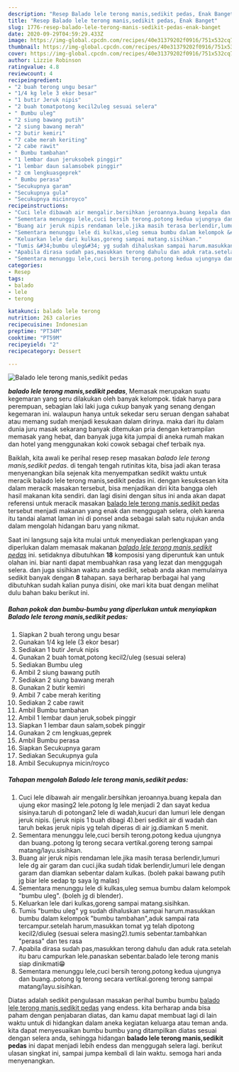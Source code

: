 ```yaml
---
description: "Resep Balado lele terong manis,sedikit pedas, Enak Banget"
title: "Resep Balado lele terong manis,sedikit pedas, Enak Banget"
slug: 1776-resep-balado-lele-terong-manis-sedikit-pedas-enak-banget
date: 2020-09-29T04:59:29.433Z
image: https://img-global.cpcdn.com/recipes/40e31379202f0916/751x532cq70/balado-lele-terong-manissedikit-pedas-foto-resep-utama.jpg
thumbnail: https://img-global.cpcdn.com/recipes/40e31379202f0916/751x532cq70/balado-lele-terong-manissedikit-pedas-foto-resep-utama.jpg
cover: https://img-global.cpcdn.com/recipes/40e31379202f0916/751x532cq70/balado-lele-terong-manissedikit-pedas-foto-resep-utama.jpg
author: Lizzie Robinson
ratingvalue: 4.8
reviewcount: 4
recipeingredient:
- "2 buah terong ungu besar"
- "1/4 kg lele 3 ekor besar"
- "1 butir Jeruk nipis"
- "2 buah tomatpotong kecil2uleg sesuai selera"
- " Bumbu uleg"
- "2 siung bawang putih"
- "2 siung bawang merah"
- "2 butir kemiri"
- "7 cabe merah keriting"
- "2 cabe rawit"
- " Bumbu tambahan"
- "1 lembar daun jeruksobek pinggir"
- "1 lembar daun salamsobek pinggir"
- "2 cm lengkuasgeprek"
- " Bumbu perasa"
- "Secukupnya garam"
- "Secukupnya gula"
- "Secukupnya micinroyco"
recipeinstructions:
- "Cuci lele dibawah air mengalir.bersihkan jeroannya.buang kepala dan ujung ekor masing2 lele.potong lg lele menjadi 2 dan sayat kedua sisinya.taruh di potongan2 lele di wadah,kucuri dan lumuri lele dengan jeruk nipis. (jeruk nipis 1 buah dibagi 4).beri sedikit air di wadah dan taruh bekas jeruk nipis yg telah diperas di air jg.diamkan 5 menit."
- "Sementara menunggu lele,cuci bersih terong.potong kedua ujungnya dan buang..potong lg terong secara vertikal.goreng terong sampai matang/layu.sisihkan."
- "Buang air jeruk nipis rendaman lele.jika masih terasa berlendir,lumuri lele dg air garam dan cuci.jika sudah tidak berlendir,lumuri lele dengan garam dan diamkan sebentar dalam kulkas. (boleh pakai bawang putih jg biar lele sedap tp saya lg malas)"
- "Sementara menunggu lele di kulkas,uleg semua bumbu dalam kelompok &#34;bumbu uleg&#34;. (boleh jg di blender)."
- "Keluarkan lele dari kulkas,goreng sampai matang.sisihkan."
- "Tumis &#34;bumbu uleg&#34; yg sudah dihaluskan sampai harum.masukkan bumbu dalam kelompok &#34;bumbu tambahan&#34;,aduk sampai rata tercampur.setelah harum,masukkan tomat yg telah dipotong kecil2/diuleg (sesuai selera masing2).tumis sebentar.tambahkan &#34;perasa&#34; dan tes rasa"
- "Apabila dirasa sudah pas,masukkan terong dahulu dan aduk rata.setelah itu baru campurkan lele.panaskan sebentar.balado lele terong manis siap dinikmati😁"
- "Sementara menunggu lele,cuci bersih terong.potong kedua ujungnya dan buang..potong lg terong secara vertikal.goreng terong sampai matang/layu.sisihkan."
categories:
- Resep
tags:
- balado
- lele
- terong

katakunci: balado lele terong 
nutrition: 263 calories
recipecuisine: Indonesian
preptime: "PT34M"
cooktime: "PT59M"
recipeyield: "2"
recipecategory: Dessert

---
```



![Balado lele terong manis,sedikit pedas](https://img-global.cpcdn.com/recipes/40e31379202f0916/751x532cq70/balado-lele-terong-manissedikit-pedas-foto-resep-utama.jpg)

<b><i>balado lele terong manis,sedikit pedas</i></b>, Memasak merupakan suatu kegemaran yang seru dilakukan oleh banyak kelompok. tidak hanya para perempuan, sebagian laki laki juga cukup banyak yang senang dengan kegemaran ini. walaupun hanya untuk sekedar seru seruan dengan sahabat atau memang sudah menjadi kesukaan dalam dirinya. maka dari itu dalam dunia juru masak sekarang banyak ditemukan pria dengan ketrampilan memasak yang hebat, dan banyak juga kita jumpai di aneka rumah makan dan hotel yang menggunakan koki cowok sebagai chef terbaik nya.

Baiklah, kita awali ke perihal resep resep masakan <i>balado lele terong manis,sedikit pedas</i>. di tengah tengah rutinitas kita, bisa jadi akan terasa menyenangkan bila sejenak kita menyempatkan sedikit waktu untuk meracik balado lele terong manis,sedikit pedas ini. dengan kesuksesan kita dalam meracik masakan tersebut, bisa menjadikan diri kita bangga oleh hasil makanan kita sendiri. dan lagi disini dengan situs ini anda akan dapat referensi untuk meracik masakan <u>balado lele terong manis,sedikit pedas</u> tersebut menjadi makanan yang enak dan menggugah selera, oleh karena itu tandai alamat laman ini di ponsel anda sebagai salah satu rujukan anda dalam mengolah hidangan baru yang nikmat.




Saat ini langsung saja kita mulai untuk menyediakan perlengkapan yang diperlukan dalam memasak makanan <u><i>balado lele terong manis,sedikit pedas</i></u> ini. setidaknya dibutuhkan <b>18</b> komposisi yang diperuntuk kan untuk olahan ini. biar nanti dapat membuahkan rasa yang lezat dan menggugah selera. dan juga sisihkan waktu anda sedikit, sebab anda akan memulainya sedikit banyak dengan <b>8</b> tahapan. saya berharap berbagai hal yang dibutuhkan sudah kalian punya disini, oke mari kita buat dengan melihat dulu bahan baku berikut ini.

<!--inarticleads1-->

##### Bahan pokok dan bumbu-bumbu yang diperlukan untuk menyiapkan Balado lele terong manis,sedikit pedas:

1. Siapkan 2 buah terong ungu besar
1. Gunakan 1/4 kg lele (3 ekor besar)
1. Sediakan 1 butir Jeruk nipis
1. Gunakan 2 buah tomat,potong kecil2/uleg (sesuai selera)
1. Sediakan  Bumbu uleg
1. Ambil 2 siung bawang putih
1. Sediakan 2 siung bawang merah
1. Gunakan 2 butir kemiri
1. Ambil 7 cabe merah keriting
1. Sediakan 2 cabe rawit
1. Ambil  Bumbu tambahan
1. Ambil 1 lembar daun jeruk,sobek pinggir
1. Siapkan 1 lembar daun salam,sobek pinggir
1. Gunakan 2 cm lengkuas,geprek
1. Ambil  Bumbu perasa
1. Siapkan Secukupnya garam
1. Sediakan Secukupnya gula
1. Ambil Secukupnya micin/royco




<!--inarticleads2-->

##### Tahapan mengolah Balado lele terong manis,sedikit pedas:

1. Cuci lele dibawah air mengalir.bersihkan jeroannya.buang kepala dan ujung ekor masing2 lele.potong lg lele menjadi 2 dan sayat kedua sisinya.taruh di potongan2 lele di wadah,kucuri dan lumuri lele dengan jeruk nipis. (jeruk nipis 1 buah dibagi 4).beri sedikit air di wadah dan taruh bekas jeruk nipis yg telah diperas di air jg.diamkan 5 menit.
1. Sementara menunggu lele,cuci bersih terong.potong kedua ujungnya dan buang..potong lg terong secara vertikal.goreng terong sampai matang/layu.sisihkan.
1. Buang air jeruk nipis rendaman lele.jika masih terasa berlendir,lumuri lele dg air garam dan cuci.jika sudah tidak berlendir,lumuri lele dengan garam dan diamkan sebentar dalam kulkas. (boleh pakai bawang putih jg biar lele sedap tp saya lg malas)
1. Sementara menunggu lele di kulkas,uleg semua bumbu dalam kelompok &#34;bumbu uleg&#34;. (boleh jg di blender).
1. Keluarkan lele dari kulkas,goreng sampai matang.sisihkan.
1. Tumis &#34;bumbu uleg&#34; yg sudah dihaluskan sampai harum.masukkan bumbu dalam kelompok &#34;bumbu tambahan&#34;,aduk sampai rata tercampur.setelah harum,masukkan tomat yg telah dipotong kecil2/diuleg (sesuai selera masing2).tumis sebentar.tambahkan &#34;perasa&#34; dan tes rasa
1. Apabila dirasa sudah pas,masukkan terong dahulu dan aduk rata.setelah itu baru campurkan lele.panaskan sebentar.balado lele terong manis siap dinikmati😁
1. Sementara menunggu lele,cuci bersih terong.potong kedua ujungnya dan buang..potong lg terong secara vertikal.goreng terong sampai matang/layu.sisihkan.




Diatas adalah sedikit pengulasan masakan perihal bumbu bumbu <u>balado lele terong manis,sedikit pedas</u> yang endess. kita berharap anda bisa paham dengan penjabaran diatas, dan kamu dapat membuat lagi di lain waktu untuk di hidangkan dalam aneka kegiatan keluarga atau teman anda. kita dapat menyesuaikan bumbu bumbu yang ditampilkan diatas sesuai dengan selera anda, sehingga hidangan <b>balado lele terong manis,sedikit pedas</b> ini dapat menjadi lebih endess dan menggugah selera lagi. berikut ulasan singkat ini, sampai jumpa kembali di lain waktu. semoga hari anda menyenangkan.
